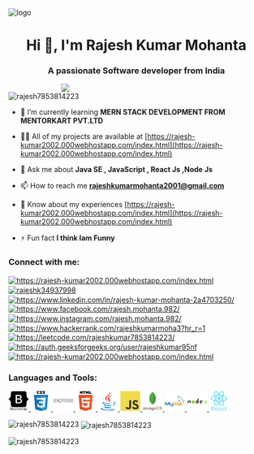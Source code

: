 ![logo](https://github.com/Rajesh7853814223/Rajesh7853814223/blob/main/Blue%20and%20Yellow%20Gradient%20Modern%20Desktop%20Wallpaper.png)
<h1 align="center">Hi 👋, I'm Rajesh Kumar Mohanta</h1>
<h3 align="center">A passionate Software developer from India</h3>
<img align="right" width="400px" src="https://camo.githubusercontent.com/cae12fddd9d6982901d82580bdf321d81fb299141098ca1c2d4891870827bf17/68747470733a2f2f6d69726f2e6d656469756d2e636f6d2f6d61782f313336302f302a37513379765349765f7430696f4a2d5a2e676966">

<p align="left"> <img src="https://komarev.com/ghpvc/?username=rajesh7853814223&label=Profile%20views&color=0e75b6&style=flat" alt="rajesh7853814223" /> </p>

- 🌱 I’m currently learning **MERN STACK DEVELOPMENT FROM MENTORKART PVT.LTD**

- 👨‍💻 All of my projects are available at [https://rajesh-kumar2002.000webhostapp.com/index.html](https://rajesh-kumar2002.000webhostapp.com/index.html)

- 💬 Ask me about **Java SE , JavaScript , React Js ,Node Js**

- 📫 How to reach me **rajeshkumarmohanta2001@gmail.com**

- 📄 Know about my experiences [https://rajesh-kumar2002.000webhostapp.com/index.html](https://rajesh-kumar2002.000webhostapp.com/index.html)

- ⚡ Fun fact **I think Iam Funny**

<h3 align="left">Connect with me:</h3>
<p align="left">
<a href="https://dev.to/https://rajesh-kumar2002.000webhostapp.com/index.html" target="blank"><img align="center" src="https://raw.githubusercontent.com/rahuldkjain/github-profile-readme-generator/master/src/images/icons/Social/devto.svg" alt="https://rajesh-kumar2002.000webhostapp.com/index.html" height="30" width="40" /></a>
<a href="https://twitter.com/rajeshk34937998" target="blank"><img align="center" src="https://raw.githubusercontent.com/rahuldkjain/github-profile-readme-generator/master/src/images/icons/Social/twitter.svg" alt="rajeshk34937998" height="30" width="40" /></a>
<a href="https://linkedin.com/in/https://www.linkedin.com/in/rajesh-kumar-mohanta-2a4703250/" target="blank"><img align="center" src="https://raw.githubusercontent.com/rahuldkjain/github-profile-readme-generator/master/src/images/icons/Social/linked-in-alt.svg" alt="https://www.linkedin.com/in/rajesh-kumar-mohanta-2a4703250/" height="30" width="40" /></a>
<a href="https://fb.com/https://www.facebook.com/rajesh.mohanta.982/" target="blank"><img align="center" src="https://raw.githubusercontent.com/rahuldkjain/github-profile-readme-generator/master/src/images/icons/Social/facebook.svg" alt="https://www.facebook.com/rajesh.mohanta.982/" height="30" width="40" /></a>
<a href="https://instagram.com/https://www.instagram.com/rajesh.mohanta.982/" target="blank"><img align="center" src="https://raw.githubusercontent.com/rahuldkjain/github-profile-readme-generator/master/src/images/icons/Social/instagram.svg" alt="https://www.instagram.com/rajesh.mohanta.982/" height="30" width="40" /></a>
<a href="https://www.hackerrank.com/https://www.hackerrank.com/rajeshkumarmoha3?hr_r=1" target="blank"><img align="center" src="https://raw.githubusercontent.com/rahuldkjain/github-profile-readme-generator/master/src/images/icons/Social/hackerrank.svg" alt="https://www.hackerrank.com/rajeshkumarmoha3?hr_r=1" height="30" width="40" /></a>
<a href="https://www.leetcode.com/https://leetcode.com/rajeshkumar7853814223/" target="blank"><img align="center" src="https://raw.githubusercontent.com/rahuldkjain/github-profile-readme-generator/master/src/images/icons/Social/leet-code.svg" alt="https://leetcode.com/rajeshkumar7853814223/" height="30" width="40" /></a>
<a href="https://auth.geeksforgeeks.org/user/https://auth.geeksforgeeks.org/user/rajeshkumar95nf" target="blank"><img align="center" src="https://raw.githubusercontent.com/rahuldkjain/github-profile-readme-generator/master/src/images/icons/Social/geeks-for-geeks.svg" alt="https://auth.geeksforgeeks.org/user/rajeshkumar95nf" height="30" width="40" /></a>
<a href="/https://rajesh-kumar2002.000webhostapp.com/index.html" target="blank"><img align="center" src="https://raw.githubusercontent.com/rahuldkjain/github-profile-readme-generator/master/src/images/icons/Social/rss.svg" alt="https://rajesh-kumar2002.000webhostapp.com/index.html" height="30" width="40" /></a>
</p>

<h3 align="left">Languages and Tools:</h3>
<p align="left"> <a href="https://getbootstrap.com" target="_blank" rel="noreferrer"> <img src="https://raw.githubusercontent.com/devicons/devicon/master/icons/bootstrap/bootstrap-plain-wordmark.svg" alt="bootstrap" width="40" height="40"/> </a> <a href="https://www.w3schools.com/css/" target="_blank" rel="noreferrer"> <img src="https://raw.githubusercontent.com/devicons/devicon/master/icons/css3/css3-original-wordmark.svg" alt="css3" width="40" height="40"/> </a> <a href="https://expressjs.com" target="_blank" rel="noreferrer"> <img src="https://raw.githubusercontent.com/devicons/devicon/master/icons/express/express-original-wordmark.svg" alt="express" width="40" height="40"/> </a> <a href="https://www.w3.org/html/" target="_blank" rel="noreferrer"> <img src="https://raw.githubusercontent.com/devicons/devicon/master/icons/html5/html5-original-wordmark.svg" alt="html5" width="40" height="40"/> </a> <a href="https://www.java.com" target="_blank" rel="noreferrer"> <img src="https://raw.githubusercontent.com/devicons/devicon/master/icons/java/java-original.svg" alt="java" width="40" height="40"/> </a> <a href="https://developer.mozilla.org/en-US/docs/Web/JavaScript" target="_blank" rel="noreferrer"> <img src="https://raw.githubusercontent.com/devicons/devicon/master/icons/javascript/javascript-original.svg" alt="javascript" width="40" height="40"/> </a> <a href="https://www.mongodb.com/" target="_blank" rel="noreferrer"> <img src="https://raw.githubusercontent.com/devicons/devicon/master/icons/mongodb/mongodb-original-wordmark.svg" alt="mongodb" width="40" height="40"/> </a> <a href="https://www.mysql.com/" target="_blank" rel="noreferrer"> <img src="https://raw.githubusercontent.com/devicons/devicon/master/icons/mysql/mysql-original-wordmark.svg" alt="mysql" width="40" height="40"/> </a> <a href="https://nodejs.org" target="_blank" rel="noreferrer"> <img src="https://raw.githubusercontent.com/devicons/devicon/master/icons/nodejs/nodejs-original-wordmark.svg" alt="nodejs" width="40" height="40"/> </a> <a href="https://reactjs.org/" target="_blank" rel="noreferrer"> <img src="https://raw.githubusercontent.com/devicons/devicon/master/icons/react/react-original-wordmark.svg" alt="react" width="40" height="40"/> </a> </p>

<p><img align="left" src="https://github-readme-stats.vercel.app/api/top-langs?username=rajesh7853814223&show_icons=true&locale=en&layout=compact" alt="rajesh7853814223" /></p>

<p>&nbsp;<img align="center" src="https://github-readme-stats.vercel.app/api?username=rajesh7853814223&show_icons=true&locale=en" alt="rajesh7853814223" /></p>

<p><img align="center" src="https://github-readme-streak-stats.herokuapp.com/?user=rajesh7853814223&" alt="rajesh7853814223" /></p>
